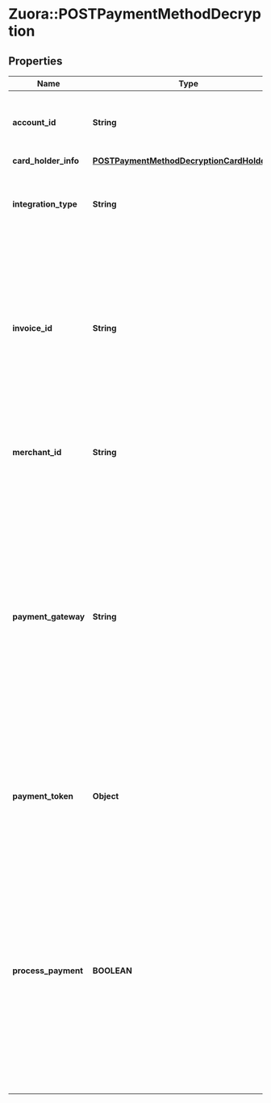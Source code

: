 # Zuora::POSTPaymentMethodDecryption

## Properties
Name | Type | Description | Notes
------------ | ------------- | ------------- | -------------
**account_id** | **String** | ID of the billing account on which the payment method will be created.  | 
**card_holder_info** | [**POSTPaymentMethodDecryptionCardHolderInfo**](POSTPaymentMethodDecryptionCardHolderInfo.md) |  | [optional] 
**integration_type** | **String** | Field to identify the token decryption type.  **Note:** The only value at this time is ‘ApplePay’.   | 
**invoice_id** | **String** | The id of invoice this payment will apply to.  **Note:** When processPayment is true, this field is required. Only one invoice can be paid; for scenarios where you want to pay for multiple invoices, set processPayment to false and call payment API separately.  | [optional] 
**merchant_id** | **String** | The Merchant ID that was configured for use with Apple Pay in the Apple iOS Developer Center.  | 
**payment_gateway** | **String** | The label name of the gateway instance configured in Zuora that should process the payment. When creating a Payment, this must be a valid gateway instance ID and this gateway must support the specific payment method. If not specified, the default gateway on the Account will be used.  **Note:** When processPayment is true, this field is required.  | [optional] 
**payment_token** | **Object** | The complete JSON Object representing the encrypted payment token payload returned in the response from the Apple Pay session.   | 
**process_payment** | **BOOLEAN** | A boolean flag to control whether a payment should be processed after creating payment method. The payment amount will be equivalent to the amount the merchant supplied in the ApplePay session. Default is false. When processPayment is false, it must be followed by a separate subscribe or payment API call to transaction.  | [optional] 


